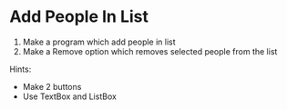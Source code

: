 # Add People In List

1. Make a program which add people in list
2. Make a Remove option which removes selected people from the list

Hints:
- Make 2 buttons
- Use TextBox and ListBox
